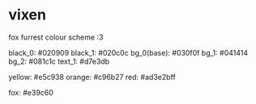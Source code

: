 # vixen
fox furrest colour scheme :3


black_0: #020909
black_1: #020c0c
bg_0(base): #030f0f
bg_1: #041414
bg_2: #081c1c
text_1: #d7e3db


yellow: #e5c938
orange: #c96b27
red: #ad3e2bff





fox: #e39c60


